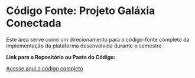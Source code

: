 # Código Fonte: Projeto Galáxia Conectada

Este área serve como um direcionamento para o código-fonte completo da implementação da plataforma desenvolvida durante o semestre

**Link para o Repositório ou Pasta do Código:**

[Acesse aqui o código completo](https://github.com/UnBArqDsw2025-1-Turma02/2025.1_T02_G9_GalaxiaConectada_Entrega_04/tree/main/docs/ArquiteturaReutilizacao/GalaxiaConectada/galaxia-conectada)

